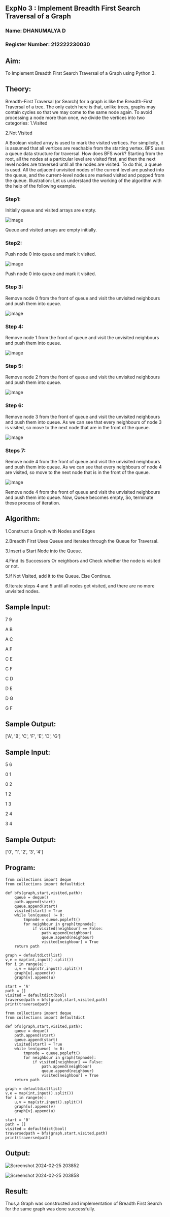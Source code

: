 ## ExpNo 3 : Implement Breadth First Search Traversal of a Graph
### Name: DHANUMALYA D
### Register Number: 212222230030
## Aim:
To Implement Breadth First Search Traversal of a Graph using Python 3.
## Theory:
Breadth-First Traversal (or Search) for a graph is like the Breadth-First Traversal of a tree.
The only catch here is that, unlike trees, graphs may contain cycles so that we may come to the same node again. To avoid processing a node more than once, we divide the vertices into two categories:
1.Visited

2.Not Visited

A Boolean visited array is used to mark the visited vertices. For simplicity, it is assumed that all vertices are reachable from the starting vertex. BFS uses a queue data structure for traversal.
How does BFS work?
  Starting from the root, all the nodes at a particular level are visited first, and then the next level nodes are traversed until all the nodes are visited.
To do this, a queue is used. All the adjacent unvisited nodes of the current level are pushed into the queue, and the current-level nodes are marked visited and popped from the queue.
Illustration:
Let us understand the working of the algorithm with the help of the following example.
### Step1: 
Initially queue and visited arrays are empty.


![image](https://github.com/natsaravanan/19AI405FUNDAMENTALSOFARTIFICIALINTELLIGENCE/assets/87870499/8acdebf8-ecc2-4d10-a208-45cce441f059)


Queue and visited arrays are empty initially.
### Step2:
Push node 0 into queue and mark it visited.

![image](https://github.com/natsaravanan/19AI405FUNDAMENTALSOFARTIFICIALINTELLIGENCE/assets/87870499/0e9ce012-8e1f-43d7-b7b9-c0fb19fe0c3f)


Push node 0 into queue and mark it visited.
### Step 3: 
Remove node 0 from the front of queue and visit the unvisited neighbours and push them into queue.

![image](https://github.com/natsaravanan/19AI405FUNDAMENTALSOFARTIFICIALINTELLIGENCE/assets/87870499/67d8fa3b-ce9e-46c2-9dd7-089e204e667a)

### Step 4:
Remove node 1 from the front of queue and visit the unvisited neighbours and push them into queue.

![image](https://github.com/natsaravanan/19AI405FUNDAMENTALSOFARTIFICIALINTELLIGENCE/assets/87870499/b0cf0fde-8a86-41cb-a054-36875ac24ab0)

### Step 5:
Remove node 2 from the front of queue and visit the unvisited neighbours and push them into queue.

![image](https://github.com/natsaravanan/19AI405FUNDAMENTALSOFARTIFICIALINTELLIGENCE/assets/87870499/8968a163-6b3a-4f7e-8ad4-bbf24f326b9b)

### Step 6:
Remove node 3 from the front of queue and visit the unvisited neighbours and push them into queue. 
As we can see that every neighbours of node 3 is visited, so move to the next node that are in the front of the queue.

![image](https://github.com/natsaravanan/19AI405FUNDAMENTALSOFARTIFICIALINTELLIGENCE/assets/87870499/7a1c1b16-ea69-497f-a099-8440200f6dc0)

### Steps 7: 
Remove node 4 from the front of queue and visit the unvisited neighbours and push them into queue. 
As we can see that every neighbours of node 4 are visited, so move to the next node that is in the front of the queue.

![image](https://github.com/natsaravanan/19AI405FUNDAMENTALSOFARTIFICIALINTELLIGENCE/assets/87870499/8e16ffa3-c3d6-4774-822b-6eb84adedad9)

Remove node 4 from the front of queue and visit the unvisited neighbours and push them into queue.
Now, Queue becomes empty, So, terminate these process of iteration.



## Algorithm:
1.Construct a Graph with Nodes and Edges

2.Breadth First Uses Queue and iterates through the Queue for Traversal.

3.Insert a Start Node into the Queue.

4.Find its Successors Or neighbors and Check whether the node is visited or not.

5.If Not Visited, add it to the Queue. Else Continue.

6.Iterate steps 4 and 5 until all nodes get visited, and there are no more unvisited nodes.

## Sample Input:

7 9 

A B 

A C 

A F 

C E 

C F 

C D 

D E 

D G 

G F 

## Sample Output:

['A', 'B', 'C', 'F', 'E', 'D', 'G']


## Sample Input:

5 6 

0 1

0 2 

1 2 

1 3 

2 4 

3 4 

## Sample Output:

['0', '1', '2', '3', '4']

## Program:
```
from collections import deque
from collections import defaultdict

def bfs(graph,start,visited,path):
    queue = deque()
    path.append(start)
    queue.append(start)
    visited[start] = True
    while len(queue) != 0:
        tmpnode = queue.popleft()
        for neighbour in graph[tmpnode]:
            if visited[neighbour] == False:
                path.append(neighbour)
                queue.append(neighbour)
                visited[neighbour] = True
    return path

graph = defaultdict(list)
v,e = map(int,input().split())
for i in range(e):
    u,v = map(str,input().split())
    graph[u].append(v)
    graph[v].append(u)

start = 'A'
path = []
visited = defaultdict(bool)
traversedpath = bfs(graph,start,visited,path)
print(traversedpath)
```
```
from collections import deque
from collections import defaultdict

def bfs(graph,start,visited,path):
    queue = deque()
    path.append(start)
    queue.append(start)
    visited[start] = True
    while len(queue) != 0:
        tmpnode = queue.popleft()
        for neighbour in graph[tmpnode]:
            if visited[neighbour] == False:
                path.append(neighbour)
                queue.append(neighbour)
                visited[neighbour] = True
    return path

graph = defaultdict(list)
v,e = map(int,input().split())
for i in range(e):
    u,v = map(str,input().split())
    graph[u].append(v)
    graph[v].append(u)

start = '0'
path = []
visited = defaultdict(bool)
traversedpath = bfs(graph,start,visited,path)
print(traversedpath)
```
## Output:

![Screenshot 2024-02-25 203852](https://github.com/Dhanudhanaraj/19AI405ExpNo3/assets/119218812/5360e818-99df-4ee1-a8f0-fc01b9e1037a)

![Screenshot 2024-02-25 203858](https://github.com/Dhanudhanaraj/19AI405ExpNo3/assets/119218812/9978ad7d-cbb5-4a26-8754-e7c072027f77)

## Result:

Thus,a Graph was constructed and implementation of Breadth First Search for the same graph was done successfully.







